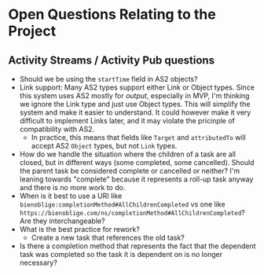 # Open Questions Relating to the Project

## Activity Streams / Activity Pub questions

* Should we be using the `startTime` field in AS2 objects?
* Link support: Many AS2 types support either Link or Object types. Since this system uses AS2 mostly for *output*, especially in MVP, I'm thinking we ignore the Link type and just use Object types. This will simplify the system and make it easier to understand. It could however make it very difficult to implement Links later, and it may violate the pricinple of compatibility with AS2.
  * In practice, this means that fields like `Target` and `attributedTo` will accept AS2 `Object` types, but not `Link` types.
* How do we handle the situation where the children of a task are all closed, but in different ways (some completed, some cancelled). Should the parent task be considered complete or cancelled or neither? I'm leaning towards "complete" because it represents a roll-up task anyway and there is no more work to do.
* When is it best to use a URI like ```bienoblige:completionMethod#AllChildrenCompleted``` vs one like ```https://bienoblige.com/ns/completionMethod#AllChildrenCompleted```? Are they interchangeable?
* What is the best practice for rework?
  * Create a new task that references the old task?
* Is there a completion method that represents the fact that the dependent task was completed so the task it is dependent on is no longer necessary?
